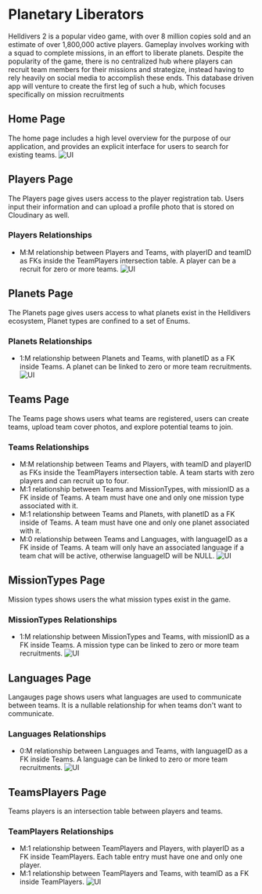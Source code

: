 # Planetary Liberators
Helldivers 2 is a popular video game, with over 8 million copies sold and an estimate of over 1,800,000 active players. Gameplay involves working with a squad to complete missions, in an effort to liberate planets. Despite the popularity of the game, there is no centralized hub where players can recruit team members for their missions and strategize, instead having to rely heavily on social media to accomplish these ends.
This database driven app will venture to create the first leg of such a hub, which focuses specifically on mission recruitments

## Home Page
The home page includes a high level overview for the purpose of our application, and provides an explicit interface for users to search for existing teams.
![UI](https://github.com/guycdev/react-starter-app/blob/main/images-readme/READ_index_page.png?raw=true)

## Players Page
The Players page gives users access to the player registration tab. Users input their information and can upload a profile photo that is stored on Cloudinary as well.
### Players Relationships
- M:M relationship between Players and Teams, with playerID and teamID as FKs inside the TeamPlayers intersection table. A player can be a recruit for zero or more teams.
![UI](https://github.com/guycdev/react-starter-app/blob/main/images-readme/READ_players_page.png?raw=true)

## Planets Page
The Planets page gives users access to what planets exist in the Helldivers ecosystem, Planet types are confined to a set of Enums.
### Planets Relationships 
- 1:M relationship between Planets and Teams, with planetID as a FK inside Teams. A planet can be linked to zero or more team recruitments.
![UI](https://github.com/guycdev/react-starter-app/blob/main/images-readme/READ_planets_page.png?raw=true)

## Teams Page
The Teams page shows users what teams are registered, users can create teams, upload team cover photos, and explore potential teams to join.
### Teams Relationships
- M:M relationship between Teams and Players, with teamID and playerID as FKs inside the TeamPlayers intersection table. A team starts with zero players and can recruit up to four.
- M:1 relationship between Teams and MissionTypes, with missionID as a FK inside of Teams. A team must have one and only one mission type associated with it.
- M:1 relationship between Teams and Planets, with planetID as a FK inside of Teams. A team must have one and only one planet associated with it.
- M:0 relationship between Teams and Languages, with languageID as a FK inside of Teams. A team will only have an associated language if a team chat will be active, otherwise languageID will be NULL.
![UI](https://github.com/guycdev/react-starter-app/blob/main/images-readme/READ_teams_page.png?raw=true)

## MissionTypes Page
Mission types shows users the what mission types exist in the game.
### MissionTypes Relationships
- 1:M relationship between MissionTypes and Teams, with missionID as a FK inside Teams. A mission type can be linked to zero or more team recruitments.
![UI](https://github.com/guycdev/react-starter-app/blob/main/images-readme/READ_mission_types_page.png?raw=true)

## Languages Page
Langauges page shows users what languages are used to communicate between teams. It is a nullable relationship for when teams don't want to communicate.
### Languages Relationships
- 0:M relationship between Languages and Teams, with languageID as a FK inside Teams. A language can be linked to zero or more team recruitments.
![UI](https://github.com/guycdev/react-starter-app/blob/main/images-readme/READ_languages_page.png?raw=true)

## TeamsPlayers Page
Teams players is an intersection table between players and teams.
### TeamPlayers Relationships
- M:1 relationship between TeamPlayers and Players, with playerID as a FK inside TeamPlayers. Each table entry must have one and only one player.
- M:1 relationship between TeamPlayers and Teams, with teamID as a FK inside TeamPlayers.
![UI](https://github.com/guycdev/react-starter-app/blob/main/images-readme/READ_team_players_page.png?raw=true)

